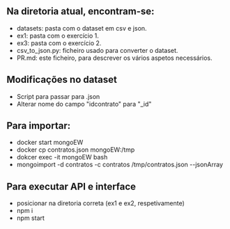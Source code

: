 ## Na diretoria atual, encontram-se:
- datasets: pasta com o dataset em csv e json.
- ex1: pasta com o exercício 1.
- ex3: pasta com o exercício 2.
- csv_to_json.py: ficheiro usado para converter o dataset.
- PR.md: este ficheiro, para descrever os vários aspetos necessários.

## Modificações no dataset
- Script para passar para .json
- Alterar nome do campo "idcontrato" para "_id"

## Para importar:
- docker start mongoEW
- docker cp contratos.json mongoEW:/tmp
- dokcer exec -it mongoEW bash
- mongoimport -d contratos -c contratos /tmp/contratos.json --jsonArray


## Para executar API e interface
- posicionar na diretoria correta (ex1 e ex2, respetivamente)
- npm i 
- npm start
